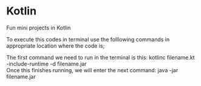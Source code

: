 # Kotlin
Fun mini projects in Kotlin

To execute this codes in terminal use the folllowing commands in appropriate location where the code is;

The first command we need to run in the terminal is this: kotlinc filename.kt -include-runtime -d filename.jar  
Once this finishes running, we will enter the next command: java -jar filename.jar
